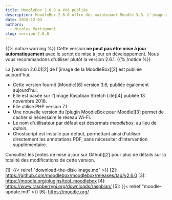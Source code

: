 ```yaml
---
title: MoodleBox 2.6.0 a été publiée
description: MoodleBox 2.6.0 offre dès maintenant Moodle 3.6. L'image-disque est basée sur Raspbian Stretch Lite du 13 novembre 2018.
date: 2018-12-03
authors:
  - Nicolas Martignoni
slug: version-2.6.0
---
```


{{% notice warning %}}
Cette version __ne peut pas être mise à jour automatiquement__ avec le script de mise à jour en développement. Nous vous recommandons d'utiliser plutôt la version 2.6.1.
{{% /notice %}}

La [version 2.6.0][2] de l'[image de la MoodleBox][2] est publiée aujourd'hui.

  - Cette version fournit [Moodle][6] version 3.6, publiée également aujourd'hui.
  - Elle est basée sur l'[image Raspbian Stretch Lite][4] publiée 13 novembre 2018.
  - Elle utilise PHP version 7.1.
  - Une nouvelle version du [plugin MoodleBox pour Moodle][3] permet de cacher si nécessaire le réseau Wi-Fi.
  - Le nom d'utilisateur par défaut est désormais _moodlebox_, au lieu de _admin_.
  - Ghostscript est installé par défaut, permettant ainsi d'utiliser directement les annotations PDF, sans nécessiter d'intervention supplémentaire.

Consultez les [notes de mise à jour sur Github][2] pour plus de détails sur la totalité des modifications de cette version.

 [1]: {{< relref "download-the-disk-image.md" >}}
 [2]: https://github.com/moodlebox/moodlebox/releases/tag/v2.6.0
 [3]: https://moodle.org/plugins/tool_moodlebox
 [4]: https://www.raspberrypi.org/downloads/raspbian/
 [5]: {{< relref "moodle-update.md" >}}
 [6]: https://moodle.org/
